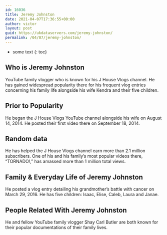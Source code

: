 ```yaml
---
id: 16036
title: Jeremy Johnston
date: 2021-04-07T17:36:55+00:00
author: victor
layout: post
guid: https://ukdataservers.com/jeremy-johnston/
permalink: /04/07/jeremy-johnston/
---
```


* some text
{: toc}


## Who is Jeremy Johnston



YouTube family vlogger who is known for his J House Vlogs channel. He has gained widespread popularity there for his frequent vlog entries concerning his family life alongside his wife Kendra and their five children. 

                
                
                
## Prior to Popularity



He began the J House Vlogs YouTube channel alongside his wife on August 14, 2014. He posted their first video there on September 18, 2014. 

                
                
                
## Random data



He has helped the J House Vlogs channel earn more than 2.1 million subscribers. One of his and his family&#8217;s most popular videos there, &#8220;TORNADO!,&#8221; has amassed more than 1 million total views. 

                
                
                
## Family & Everyday Life of Jeremy Johnston



He posted a vlog entry detailing his grandmother&#8217;s battle with cancer on March 29, 2016. He has five children: Isaac, Elise, Caleb, Laura and Janae.

                
                
                
## People Related With Jeremy Johnston



He and fellow YouTube family vlogger Shay Carl Butler are both known for their popular documentations of their family lives.

                
              
            
          
          
          